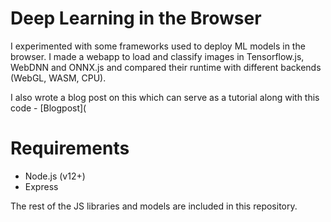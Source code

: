 Deep Learning in the Browser
============================

I experimented with some frameworks used to deploy ML models in the browser. I made a webapp to load and classify images in Tensorflow.js, WebDNN and ONNX.js and compared
their runtime with different backends (WebGL, WASM, CPU). 

I also wrote a blog post on this which can serve as a tutorial along with this code - [Blogpost](

Requirements
============

* Node.js (v12+)
* Express

The rest of the JS libraries and models are included in this repository.
